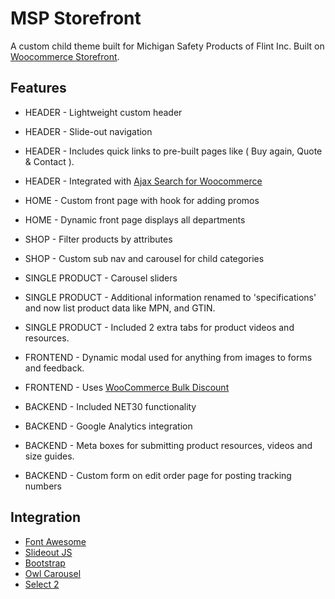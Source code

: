 # MSP Storefront
A custom child theme built for Michigan Safety Products of Flint Inc. Built on [Woocommerce Storefront](https://github.com/woocommerce/storefront).

## Features
- HEADER - Lightweight custom header
- HEADER - Slide-out navigation
- HEADER - Includes quick links to pre-built pages like ( Buy again, Quote & Contact ).
- HEADER - Integrated with [Ajax Search for Woocommerce](https://wordpress.org/plugins/ajax-search-for-woocommerce/)
- HOME - Custom front page with hook for adding promos
- HOME - Dynamic front page displays all departments
- SHOP - Filter products by attributes
- SHOP - Custom sub nav and carousel for child categories
- SINGLE PRODUCT - Carousel sliders
- SINGLE PRODUCT - Additional information renamed to 'specifications' and now list product data like MPN, and GTIN.
- SINGLE PRODUCT - Included 2 extra tabs for product videos and resources.

- FRONTEND - Dynamic modal used for anything from images to forms and feedback.
- FRONTEND - Uses [WooCommerce Bulk Discount](https://wordpress.org/plugins/woocommerce-bulk-discount/)

- BACKEND - Included NET30 functionality
- BACKEND - Google Analytics integration
- BACKEND - Meta boxes for submitting product resources, videos and size guides.
- BACKEND - Custom form on edit order page for posting tracking numbers

## Integration
- [Font Awesome](https://fontawesome.com/icons?d=gallery)
- [Slideout JS](https://github.com/Mango/slideout)
- [Bootstrap](https://getbootstrap.com/docs/4.3/getting-started/introduction/)
- [Owl Carousel](https://owlcarousel2.github.io/OwlCarousel2/)
- [Select 2](https://select2.org/)
